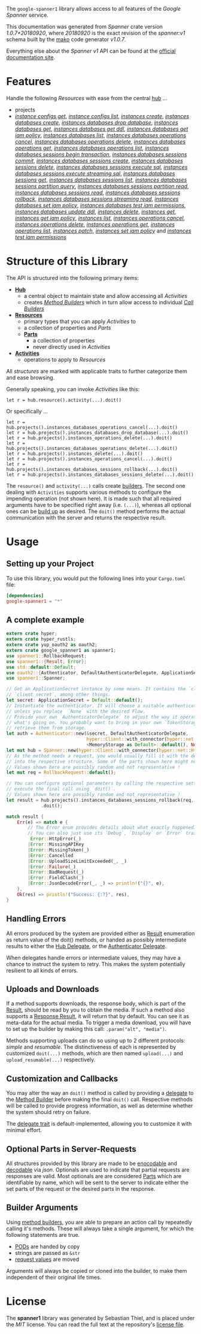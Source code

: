 <!---
DO NOT EDIT !
This file was generated automatically from 'src/mako/api/README.md.mako'
DO NOT EDIT !
-->
The `google-spanner1` library allows access to all features of the *Google Spanner* service.

This documentation was generated from *Spanner* crate version *1.0.7+20180920*, where *20180920* is the exact revision of the *spanner:v1* schema built by the [mako](http://www.makotemplates.org/) code generator *v1.0.7*.

Everything else about the *Spanner* *v1* API can be found at the
[official documentation site](https://cloud.google.com/spanner/).
# Features

Handle the following *Resources* with ease from the central [hub](https://docs.rs/google-spanner1/1.0.7+20180920/google_spanner1/struct.Spanner.html) ... 

* projects
 * [*instance configs get*](https://docs.rs/google-spanner1/1.0.7+20180920/google_spanner1/struct.ProjectInstanceConfigGetCall.html), [*instance configs list*](https://docs.rs/google-spanner1/1.0.7+20180920/google_spanner1/struct.ProjectInstanceConfigListCall.html), [*instances create*](https://docs.rs/google-spanner1/1.0.7+20180920/google_spanner1/struct.ProjectInstanceCreateCall.html), [*instances databases create*](https://docs.rs/google-spanner1/1.0.7+20180920/google_spanner1/struct.ProjectInstanceDatabaseCreateCall.html), [*instances databases drop database*](https://docs.rs/google-spanner1/1.0.7+20180920/google_spanner1/struct.ProjectInstanceDatabaseDropDatabaseCall.html), [*instances databases get*](https://docs.rs/google-spanner1/1.0.7+20180920/google_spanner1/struct.ProjectInstanceDatabaseGetCall.html), [*instances databases get ddl*](https://docs.rs/google-spanner1/1.0.7+20180920/google_spanner1/struct.ProjectInstanceDatabaseGetDdlCall.html), [*instances databases get iam policy*](https://docs.rs/google-spanner1/1.0.7+20180920/google_spanner1/struct.ProjectInstanceDatabaseGetIamPolicyCall.html), [*instances databases list*](https://docs.rs/google-spanner1/1.0.7+20180920/google_spanner1/struct.ProjectInstanceDatabaseListCall.html), [*instances databases operations cancel*](https://docs.rs/google-spanner1/1.0.7+20180920/google_spanner1/struct.ProjectInstanceDatabaseOperationCancelCall.html), [*instances databases operations delete*](https://docs.rs/google-spanner1/1.0.7+20180920/google_spanner1/struct.ProjectInstanceDatabaseOperationDeleteCall.html), [*instances databases operations get*](https://docs.rs/google-spanner1/1.0.7+20180920/google_spanner1/struct.ProjectInstanceDatabaseOperationGetCall.html), [*instances databases operations list*](https://docs.rs/google-spanner1/1.0.7+20180920/google_spanner1/struct.ProjectInstanceDatabaseOperationListCall.html), [*instances databases sessions begin transaction*](https://docs.rs/google-spanner1/1.0.7+20180920/google_spanner1/struct.ProjectInstanceDatabaseSessionBeginTransactionCall.html), [*instances databases sessions commit*](https://docs.rs/google-spanner1/1.0.7+20180920/google_spanner1/struct.ProjectInstanceDatabaseSessionCommitCall.html), [*instances databases sessions create*](https://docs.rs/google-spanner1/1.0.7+20180920/google_spanner1/struct.ProjectInstanceDatabaseSessionCreateCall.html), [*instances databases sessions delete*](https://docs.rs/google-spanner1/1.0.7+20180920/google_spanner1/struct.ProjectInstanceDatabaseSessionDeleteCall.html), [*instances databases sessions execute sql*](https://docs.rs/google-spanner1/1.0.7+20180920/google_spanner1/struct.ProjectInstanceDatabaseSessionExecuteSqlCall.html), [*instances databases sessions execute streaming sql*](https://docs.rs/google-spanner1/1.0.7+20180920/google_spanner1/struct.ProjectInstanceDatabaseSessionExecuteStreamingSqlCall.html), [*instances databases sessions get*](https://docs.rs/google-spanner1/1.0.7+20180920/google_spanner1/struct.ProjectInstanceDatabaseSessionGetCall.html), [*instances databases sessions list*](https://docs.rs/google-spanner1/1.0.7+20180920/google_spanner1/struct.ProjectInstanceDatabaseSessionListCall.html), [*instances databases sessions partition query*](https://docs.rs/google-spanner1/1.0.7+20180920/google_spanner1/struct.ProjectInstanceDatabaseSessionPartitionQueryCall.html), [*instances databases sessions partition read*](https://docs.rs/google-spanner1/1.0.7+20180920/google_spanner1/struct.ProjectInstanceDatabaseSessionPartitionReadCall.html), [*instances databases sessions read*](https://docs.rs/google-spanner1/1.0.7+20180920/google_spanner1/struct.ProjectInstanceDatabaseSessionReadCall.html), [*instances databases sessions rollback*](https://docs.rs/google-spanner1/1.0.7+20180920/google_spanner1/struct.ProjectInstanceDatabaseSessionRollbackCall.html), [*instances databases sessions streaming read*](https://docs.rs/google-spanner1/1.0.7+20180920/google_spanner1/struct.ProjectInstanceDatabaseSessionStreamingReadCall.html), [*instances databases set iam policy*](https://docs.rs/google-spanner1/1.0.7+20180920/google_spanner1/struct.ProjectInstanceDatabaseSetIamPolicyCall.html), [*instances databases test iam permissions*](https://docs.rs/google-spanner1/1.0.7+20180920/google_spanner1/struct.ProjectInstanceDatabaseTestIamPermissionCall.html), [*instances databases update ddl*](https://docs.rs/google-spanner1/1.0.7+20180920/google_spanner1/struct.ProjectInstanceDatabaseUpdateDdlCall.html), [*instances delete*](https://docs.rs/google-spanner1/1.0.7+20180920/google_spanner1/struct.ProjectInstanceDeleteCall.html), [*instances get*](https://docs.rs/google-spanner1/1.0.7+20180920/google_spanner1/struct.ProjectInstanceGetCall.html), [*instances get iam policy*](https://docs.rs/google-spanner1/1.0.7+20180920/google_spanner1/struct.ProjectInstanceGetIamPolicyCall.html), [*instances list*](https://docs.rs/google-spanner1/1.0.7+20180920/google_spanner1/struct.ProjectInstanceListCall.html), [*instances operations cancel*](https://docs.rs/google-spanner1/1.0.7+20180920/google_spanner1/struct.ProjectInstanceOperationCancelCall.html), [*instances operations delete*](https://docs.rs/google-spanner1/1.0.7+20180920/google_spanner1/struct.ProjectInstanceOperationDeleteCall.html), [*instances operations get*](https://docs.rs/google-spanner1/1.0.7+20180920/google_spanner1/struct.ProjectInstanceOperationGetCall.html), [*instances operations list*](https://docs.rs/google-spanner1/1.0.7+20180920/google_spanner1/struct.ProjectInstanceOperationListCall.html), [*instances patch*](https://docs.rs/google-spanner1/1.0.7+20180920/google_spanner1/struct.ProjectInstancePatchCall.html), [*instances set iam policy*](https://docs.rs/google-spanner1/1.0.7+20180920/google_spanner1/struct.ProjectInstanceSetIamPolicyCall.html) and [*instances test iam permissions*](https://docs.rs/google-spanner1/1.0.7+20180920/google_spanner1/struct.ProjectInstanceTestIamPermissionCall.html)




# Structure of this Library

The API is structured into the following primary items:

* **[Hub](https://docs.rs/google-spanner1/1.0.7+20180920/google_spanner1/struct.Spanner.html)**
    * a central object to maintain state and allow accessing all *Activities*
    * creates [*Method Builders*](https://docs.rs/google-spanner1/1.0.7+20180920/google_spanner1/trait.MethodsBuilder.html) which in turn
      allow access to individual [*Call Builders*](https://docs.rs/google-spanner1/1.0.7+20180920/google_spanner1/trait.CallBuilder.html)
* **[Resources](https://docs.rs/google-spanner1/1.0.7+20180920/google_spanner1/trait.Resource.html)**
    * primary types that you can apply *Activities* to
    * a collection of properties and *Parts*
    * **[Parts](https://docs.rs/google-spanner1/1.0.7+20180920/google_spanner1/trait.Part.html)**
        * a collection of properties
        * never directly used in *Activities*
* **[Activities](https://docs.rs/google-spanner1/1.0.7+20180920/google_spanner1/trait.CallBuilder.html)**
    * operations to apply to *Resources*

All *structures* are marked with applicable traits to further categorize them and ease browsing.

Generally speaking, you can invoke *Activities* like this:

```Rust,ignore
let r = hub.resource().activity(...).doit()
```

Or specifically ...

```ignore
let r = hub.projects().instances_databases_operations_cancel(...).doit()
let r = hub.projects().instances_databases_drop_database(...).doit()
let r = hub.projects().instances_operations_delete(...).doit()
let r = hub.projects().instances_databases_operations_delete(...).doit()
let r = hub.projects().instances_delete(...).doit()
let r = hub.projects().instances_operations_cancel(...).doit()
let r = hub.projects().instances_databases_sessions_rollback(...).doit()
let r = hub.projects().instances_databases_sessions_delete(...).doit()
```

The `resource()` and `activity(...)` calls create [builders][builder-pattern]. The second one dealing with `Activities` 
supports various methods to configure the impending operation (not shown here). It is made such that all required arguments have to be 
specified right away (i.e. `(...)`), whereas all optional ones can be [build up][builder-pattern] as desired.
The `doit()` method performs the actual communication with the server and returns the respective result.

# Usage

## Setting up your Project

To use this library, you would put the following lines into your `Cargo.toml` file:

```toml
[dependencies]
google-spanner1 = "*"
```

## A complete example

```Rust
extern crate hyper;
extern crate hyper_rustls;
extern crate yup_oauth2 as oauth2;
extern crate google_spanner1 as spanner1;
use spanner1::RollbackRequest;
use spanner1::{Result, Error};
use std::default::Default;
use oauth2::{Authenticator, DefaultAuthenticatorDelegate, ApplicationSecret, MemoryStorage};
use spanner1::Spanner;

// Get an ApplicationSecret instance by some means. It contains the `client_id` and 
// `client_secret`, among other things.
let secret: ApplicationSecret = Default::default();
// Instantiate the authenticator. It will choose a suitable authentication flow for you, 
// unless you replace  `None` with the desired Flow.
// Provide your own `AuthenticatorDelegate` to adjust the way it operates and get feedback about 
// what's going on. You probably want to bring in your own `TokenStorage` to persist tokens and
// retrieve them from storage.
let auth = Authenticator::new(&secret, DefaultAuthenticatorDelegate,
                              hyper::Client::with_connector(hyper::net::HttpsConnector::new(hyper_rustls::TlsClient::new())),
                              <MemoryStorage as Default>::default(), None);
let mut hub = Spanner::new(hyper::Client::with_connector(hyper::net::HttpsConnector::new(hyper_rustls::TlsClient::new())), auth);
// As the method needs a request, you would usually fill it with the desired information
// into the respective structure. Some of the parts shown here might not be applicable !
// Values shown here are possibly random and not representative !
let mut req = RollbackRequest::default();

// You can configure optional parameters by calling the respective setters at will, and
// execute the final call using `doit()`.
// Values shown here are possibly random and not representative !
let result = hub.projects().instances_databases_sessions_rollback(req, "session")
             .doit();

match result {
    Err(e) => match e {
        // The Error enum provides details about what exactly happened.
        // You can also just use its `Debug`, `Display` or `Error` traits
         Error::HttpError(_)
        |Error::MissingAPIKey
        |Error::MissingToken(_)
        |Error::Cancelled
        |Error::UploadSizeLimitExceeded(_, _)
        |Error::Failure(_)
        |Error::BadRequest(_)
        |Error::FieldClash(_)
        |Error::JsonDecodeError(_, _) => println!("{}", e),
    },
    Ok(res) => println!("Success: {:?}", res),
}

```
## Handling Errors

All errors produced by the system are provided either as [Result](https://docs.rs/google-spanner1/1.0.7+20180920/google_spanner1/enum.Result.html) enumeration as return value of 
the doit() methods, or handed as possibly intermediate results to either the 
[Hub Delegate](https://docs.rs/google-spanner1/1.0.7+20180920/google_spanner1/trait.Delegate.html), or the [Authenticator Delegate](https://docs.rs/yup-oauth2/*/yup_oauth2/trait.AuthenticatorDelegate.html).

When delegates handle errors or intermediate values, they may have a chance to instruct the system to retry. This 
makes the system potentially resilient to all kinds of errors.

## Uploads and Downloads
If a method supports downloads, the response body, which is part of the [Result](https://docs.rs/google-spanner1/1.0.7+20180920/google_spanner1/enum.Result.html), should be
read by you to obtain the media.
If such a method also supports a [Response Result](https://docs.rs/google-spanner1/1.0.7+20180920/google_spanner1/trait.ResponseResult.html), it will return that by default.
You can see it as meta-data for the actual media. To trigger a media download, you will have to set up the builder by making
this call: `.param("alt", "media")`.

Methods supporting uploads can do so using up to 2 different protocols: 
*simple* and *resumable*. The distinctiveness of each is represented by customized 
`doit(...)` methods, which are then named `upload(...)` and `upload_resumable(...)` respectively.

## Customization and Callbacks

You may alter the way an `doit()` method is called by providing a [delegate](https://docs.rs/google-spanner1/1.0.7+20180920/google_spanner1/trait.Delegate.html) to the 
[Method Builder](https://docs.rs/google-spanner1/1.0.7+20180920/google_spanner1/trait.CallBuilder.html) before making the final `doit()` call. 
Respective methods will be called to provide progress information, as well as determine whether the system should 
retry on failure.

The [delegate trait](https://docs.rs/google-spanner1/1.0.7+20180920/google_spanner1/trait.Delegate.html) is default-implemented, allowing you to customize it with minimal effort.

## Optional Parts in Server-Requests

All structures provided by this library are made to be [enocodable](https://docs.rs/google-spanner1/1.0.7+20180920/google_spanner1/trait.RequestValue.html) and 
[decodable](https://docs.rs/google-spanner1/1.0.7+20180920/google_spanner1/trait.ResponseResult.html) via *json*. Optionals are used to indicate that partial requests are responses 
are valid.
Most optionals are are considered [Parts](https://docs.rs/google-spanner1/1.0.7+20180920/google_spanner1/trait.Part.html) which are identifiable by name, which will be sent to 
the server to indicate either the set parts of the request or the desired parts in the response.

## Builder Arguments

Using [method builders](https://docs.rs/google-spanner1/1.0.7+20180920/google_spanner1/trait.CallBuilder.html), you are able to prepare an action call by repeatedly calling it's methods.
These will always take a single argument, for which the following statements are true.

* [PODs][wiki-pod] are handed by copy
* strings are passed as `&str`
* [request values](https://docs.rs/google-spanner1/1.0.7+20180920/google_spanner1/trait.RequestValue.html) are moved

Arguments will always be copied or cloned into the builder, to make them independent of their original life times.

[wiki-pod]: http://en.wikipedia.org/wiki/Plain_old_data_structure
[builder-pattern]: http://en.wikipedia.org/wiki/Builder_pattern
[google-go-api]: https://github.com/google/google-api-go-client

# License
The **spanner1** library was generated by Sebastian Thiel, and is placed 
under the *MIT* license.
You can read the full text at the repository's [license file][repo-license].

[repo-license]: https://github.com/Byron/google-apis-rsblob/master/LICENSE.md
